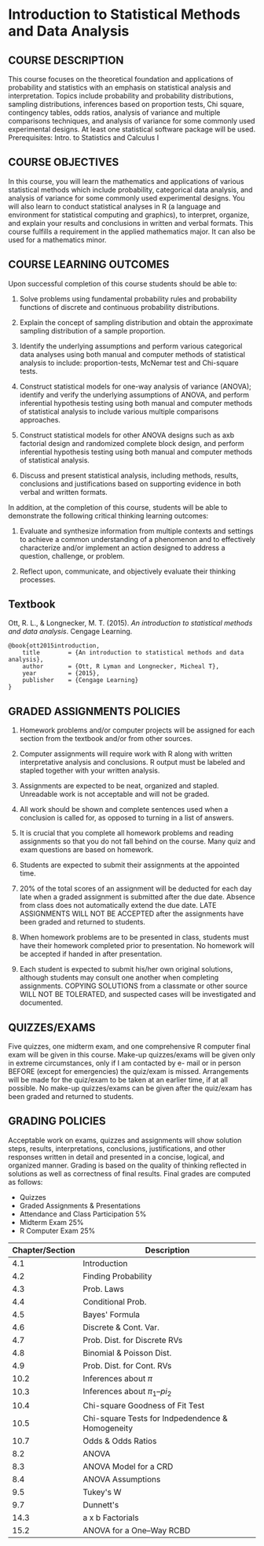 # Introduction to Statistical Methods and Data Analysis

## COURSE DESCRIPTION
This course focuses on the theoretical foundation and applications of probability and statistics with an emphasis on statistical analysis and interpretation. Topics include probability and probability distributions, sampling distributions, inferences based on proportion tests, Chi square, contingency tables, odds ratios, analysis of variance and multiple comparisons techniques, and analysis of variance for some commonly used experimental designs. At least one statistical software package will be used. Prerequisites: Intro. to Statistics and Calculus I

## COURSE OBJECTIVES
In this course, you will learn the mathematics and applications of various statistical methods which include probability, categorical data analysis, and analysis of variance for some commonly used experimental designs. You will also learn to conduct statistical analyses in R (a language and environment for statistical computing and graphics), to interpret, organize, and explain your results and conclusions in written and verbal formats.
This course fulfills a requirement in the applied mathematics major. It can also be used for a mathematics minor.


## COURSE LEARNING OUTCOMES
Upon successful completion of this course students should be able to:

1. Solve problems using fundamental probability rules and probability functions of discrete and
continuous probability distributions.

2. Explain the concept of sampling distribution and obtain the approximate sampling distribution of a
sample proportion.

3. Identify the underlying assumptions and perform various categorical data analyses using both
manual and computer methods of statistical analysis to include: proportion-tests, McNemar test
and Chi-square tests.

4. Construct statistical models for one-way analysis of variance (ANOVA); identify and verify the
underlying assumptions of ANOVA, and perform inferential hypothesis testing using both manual
and computer methods of statistical analysis to include various multiple comparisons approaches.

5. Construct statistical models for other ANOVA designs such as axb factorial design and randomized
complete block design, and perform inferential hypothesis testing using both manual and
computer methods of statistical analysis.


6. Discuss and present statistical analysis, including methods, results, conclusions and justifications
based on supporting evidence in both verbal and written formats.




In addition, at the completion of this course, students will be able to demonstrate the following critical thinking learning outcomes:

1. Evaluate and synthesize information from multiple contexts and settings to achieve a common understanding of a phenomenon and to effectively characterize and/or implement an action designed to address a question, challenge, or problem.

2. Reflect upon, communicate, and objectively evaluate their thinking processes.


## Textbook
Ott, R. L., & Longnecker, M. T. (2015). *An introduction to statistical methods and data analysis*. Cengage Learning.

```
@book{ott2015introduction,  
    title        = {An introduction to statistical methods and data analysis},  
    author       = {Ott, R Lyman and Longnecker, Micheal T},  
    year         = {2015},  
    publisher    = {Cengage Learning}  
}  
```



## GRADED ASSIGNMENTS POLICIES

1. Homework problems and/or computer projects will be assigned for each section from the textbook
and/or from other sources.

2. Computer assignments will require work with R along with written interpretative analysis and
conclusions. R output must be labeled and stapled together with your written analysis.

3. Assignments are expected to be neat, organized and stapled. Unreadable work is not acceptable and will not be graded.

4. All work should be shown and complete sentences used when a conclusion is called for, as opposed to turning in a list of answers.

5. It is crucial that you complete all homework problems and reading assignments so that you do not fall behind on the course. Many quiz and exam questions are based on homework.

6. Students are expected to submit their assignments at the appointed time.

7. 20% of the total scores of an assignment will be deducted for each day late when a graded
assignment is submitted after the due date. Absence from class does not automatically extend the due date. LATE ASSIGNMENTS WILL NOT BE ACCEPTED after the assignments have been graded and returned to students.

8. When homework problems are to be presented in class, students must have their homework completed prior to presentation. No homework will be accepted if handed in after presentation.

9. Each student is expected to submit his/her own original solutions, although students may consult one another when completing assignments. COPYING SOLUTIONS from a classmate or other source WILL NOT BE TOLERATED, and suspected cases will be investigated and documented.



## QUIZZES/EXAMS
Five quizzes, one midterm exam, and one comprehensive R computer final exam will be given in this course. Make-up quizzes/exams will be given only in extreme circumstances, only if I am contacted by e- mail or in person BEFORE (except for emergencies) the quiz/exam is missed. Arrangements will be made for the quiz/exam to be taken at an earlier time, if at all possible. No make-up quizzes/exams can be given after the quiz/exam has been graded and returned to students.


## GRADING POLICIES
Acceptable work on exams, quizzes and assignments will show solution steps, results, interpretations, conclusions, justifications, and other responses written in detail and presented in a concise, logical, and organized manner. Grading is based on the quality of thinking reflected in solutions as well as correctness of final results. Final grades are computed as follows:
 
* Quizzes
* Graded Assignments & Presentations 
* Attendance and Class Participation 5%
* Midterm Exam 25% 
* R Computer Exam 25%



| Chapter/Section| Description  |
| --------------- | ------------ |
| 4.1 		  | Introduction |
| 4.2 		  | Finding Probability | 
| 4.3		  |  Prob. Laws |
| 4.4		  | Conditional Prob. |
| 4.5		  | Bayes' Formula |
| 4.6		  | Discrete & Cont. Var.|
| 4.7 		  | Prob. Dist. for Discrete RVs |
| 4.8 		  | Binomial & Poisson Dist.|
| 4.9 		  | Prob. Dist. for Cont. RVs|
| 10.2 		  | Inferences about $\pi$ |
| 10.3            | Inferences about $\pi_1–pi_2$ | 
| 10.4		  | Chi-square Goodness of Fit Test |
| 10.5 		  | Chi-square Tests for Indpedendence &  Homogeneity | 
| 10.7		  |  Odds & Odds Ratios |
| 8.2 		  | ANOVA |
| 8.3		  |  ANOVA Model for a CRD |
| 8.4		  | ANOVA Assumptions |  
| 9.5		  |  Tukey's W | 
| 9.7 		  |  Dunnett's |
| 14.3		  | a x b Factorials |
| 15.2		  |  ANOVA for a One–Way RCBD |

